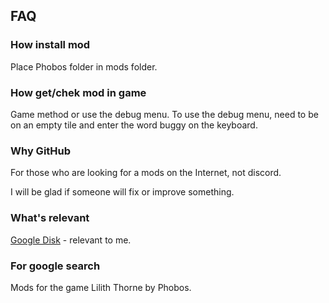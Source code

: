 ## FAQ
### How install mod
Place Phobos folder in mods folder.
### How get/chek mod in game
Game method or use the debug menu.  To use the debug menu, need to be on an empty tile and enter the word buggy on the keyboard.
### Why GitHub
For those who are looking for a mods on the Internet, not discord.

I will be glad if someone will fix or improve something. 
### What's relevant
[Google Disk](https://drive.google.com/drive/folders/1n7KAw_ACSoOeiUhKhrPPfzm_V6dIiIy7) - relevant to me.
### For google search
Mods for the game Lilith Thorne by Phobos. 
